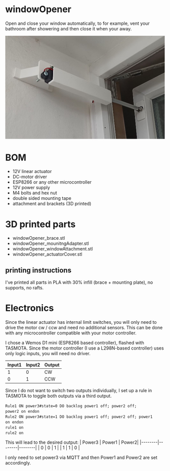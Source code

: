 # windowOpener
Open and close your window automatically, to for example, vent your bathroom after showering and then close it when your away.

![windowOpener with cover](windowOpener_cover.jpg)

# BOM
- 12V linear actuator
- DC-motor driver
- ESP8266 or any other microcontroller
- 12V power supply
- M4 bolts and hex nut
- double sided mounting tape
- attachment and brackets (3D printed)

# 3D printed parts
- windowOpener_brace.stl
- windowOpener_mounitngAdapter.stl
- windowOpener_windowAttachment.stl
- windowOpener_actuatorCover.stl

## printing instructions
I've printed all parts in PLA with 30% infill (brace + mounting plate), no supports, no rafts.

# Electronics
Since the linear actuator has internal limit switches, you will only need to drive the motor cw / ccw and need no additional sensors. This can be done with any microcontroller compatible with your motor controller. 

I chose a Wemos D1 mini (ESP8266 based controller), flashed with TASMOTA. Since the motor controller (I use a L298N-based controller) uses only logic inputs, you will need no driver. 

| Input1 | Input2 | Output |
|--------|--------|--------|
| 1      | 0      | CW     |
| 0      | 1      | CCW    |

Since I do not want to switch two outputs individually, I set up a rule in TASMOTA to toggle both outputs via a third output.

<code>Rule1 ON power3#state=0 DO backlog power1 off; power2 off; power2 on endon</code>  
<code>Rule2 ON power3#state=1 DO backlog power1 off; power2 off; power1 on endon</code>  
<code>rule1 on</code>  
<code>rule2 on</code>

This will lead to the desired output:
| Power3 | Power1 | Power2|
|--------|--------|--------|
| 0      | 0      | 1     |
| 1      | 1      | 0     |

I only need to set power3 via MQTT and then Power1 and Power2 are set accordingly. 



